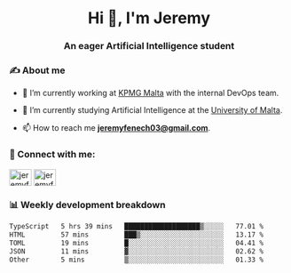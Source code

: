 <h1 align="center">Hi 👋, I'm Jeremy</h1>
<h3 align="center">An eager Artificial Intelligence student</h3>

<h3 align="left">✍ About me</h3>

- 🔭 I’m currently working at [KPMG Malta](https://kpmg.com/mt/en/home.html) with the internal DevOps team.

- 🌱 I’m currently studying Artificial Intelligence at the [University of Malta](https://www.linkedin.com/school/university-of-malta/).

- 📫 How to reach me **jeremyfenech03@gmail.com**.

<h3 align="left">🔗 Connect with me:</h3>
<p align="left">
<a href="https://linkedin.com/in/jeremyfenech" target="blank"><img align="center" src="https://raw.githubusercontent.com/rahuldkjain/github-profile-readme-generator/master/src/images/icons/Social/linked-in-alt.svg" alt="jeremyfenech" height="30" width="40" /></a>
<a href="https://www.leetcode.com/jeremyfen" target="blank"><img align="center" src="https://raw.githubusercontent.com/rahuldkjain/github-profile-readme-generator/master/src/images/icons/Social/leet-code.svg" alt="jeremyfen" height="30" width="40" /></a>
</p>


<h3 align="left">📊 Weekly development breakdown</h3>

<!--START_SECTION:waka-->

```txt
TypeScript   5 hrs 39 mins   ███████████████████▒░░░░░   77.01 %
HTML         57 mins         ███▒░░░░░░░░░░░░░░░░░░░░░   13.17 %
TOML         19 mins         █░░░░░░░░░░░░░░░░░░░░░░░░   04.41 %
JSON         11 mins         ▓░░░░░░░░░░░░░░░░░░░░░░░░   02.62 %
Other        5 mins          ▒░░░░░░░░░░░░░░░░░░░░░░░░   01.33 %
```

<!--END_SECTION:waka-->

